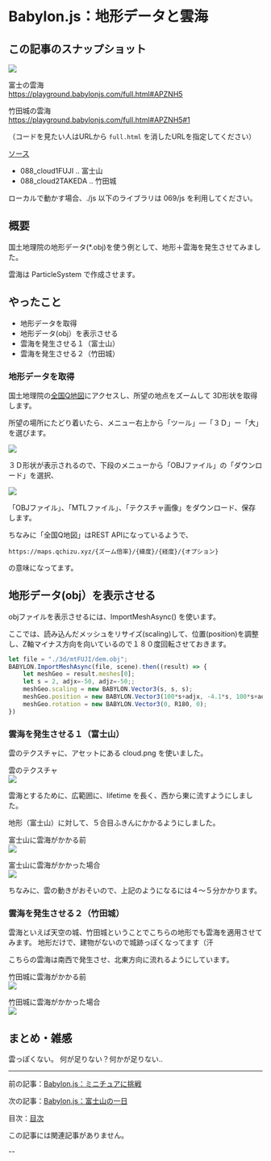 # Babylon.js：地形データと雲海

## この記事のスナップショット

![](088/pic/088_ss_22.gif)

富士の雲海  
https://playground.babylonjs.com/full.html#APZNH5

竹田城の雲海  
https://playground.babylonjs.com/full.html#APZNH5#1

（コードを見たい人はURLから `full.html` を消したURLを指定してください）

[ソース](088/)

- 088_cloud1FUJI .. 富士山
- 088_cloud2TAKEDA .. 竹田城

ローカルで動かす場合、./js 以下のライブラリは 069/js を利用してください。

## 概要

国土地理院の地形データ(*.obj)を使う例として、地形＋雲海を発生させてみました。

雲海は ParticleSystem で作成させます。

## やったこと

- 地形データを取得
- 地形データ(obj）を表示させる
- 雲海を発生させる１（富士山）
- 雲海を発生させる２（竹田城）

### 地形データを取得

国土地理院の[全国Q地図](https://maps.qchizu.xyz/)にアクセスし、所望の地点をズームして
3D形状を取得します。

所望の場所にたどり着いたら、メニュー右上から「ツール」―「３Ｄ」ー「大」を選びます。

![](088/pic/088_ss_11.jpg)

３Ｄ形状が表示されるので、下段のメニューから「OBJファイル」の「ダウンロード」を選択、

![](088/pic/088_ss_12.jpg)

「OBJファイル」、「MTLファイル」、「テクスチャ画像」をダウンロード、保存します。

ちなみに「全国Q地図」はREST APIになっているようで、
```
https://maps.qchizu.xyz/{ズーム倍率}/{緯度}/{経度}/{オプション}
```
の意味になってます。

## 地形データ(obj）を表示させる

objファイルを表示させるには、ImportMeshAsync() を使います。

ここでは、読み込んだメッシュをリサイズ(scaling)して、位置(position)を調整し、Z軸マイナス方向を向いているので１８０度回転させておきます。

```js
let file = "./3d/mtFUJI/dem.obj";
BABYLON.ImportMeshAsync(file, scene).then((result) => {
    let meshGeo = result.meshes[0];
    let s = 2, adjx=-50, adjz=-50;;
    meshGeo.scaling = new BABYLON.Vector3(s, s, s);
    meshGeo.position = new BABYLON.Vector3(100*s+adjx, -4.1*s, 100*s+adjz);
    meshGeo.rotation = new BABYLON.Vector3(0, R180, 0);
})
```

### 雲海を発生させる１（富士山）

雲のテクスチャに、アセットにある cloud.png を使いました。

雲のテクスチャ  
![](088/textures/cloud.png)


雲海とするために、広範囲に、lifetime を長く、西から東に流すようにしました。

地形（富士山）に対して、５合目ふきんにかかるようにしました。

富士山に雲海がかかる前  
![](088/pic/088_ss_21.jpg)

富士山に雲海がかかった場合  
![](088/pic/088_ss_22.gif)

ちなみに、雲の動きがおそいので、上記のようになるには４～５分かかります。

### 雲海を発生させる２（竹田城）

雲海といえば天空の城、竹田城ということでこちらの地形でも雲海を適用させてみます。
地形だけで、建物がないので城跡っぽくなってます（汗

こちらの雲海は南西で発生させ、北東方向に流れるようにしています。

竹田城に雲海がかかる前  
![](088/pic/088_ss_31.jpg)

竹田城に雲海がかかった場合  
![](088/pic/088_ss_32.gif)

## まとめ・雑感

雲っぽくない。
何が足りない？何かが足りない..


------------------------------------------------------------

前の記事：[Babylon.js：ミニチュアに挑戦](087.md)

次の記事：[Babylon.js：富士山の一日](089.md)

目次：[目次](000.md)

この記事には関連記事がありません。

--
